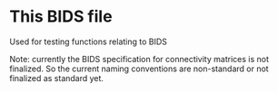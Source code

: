 # This BIDS file 

Used for testing functions relating to BIDS

Note: currently the BIDS specification for connectivity matrices is not finalized. So the current naming conventions are non-standard or not finalized as standard yet. 
